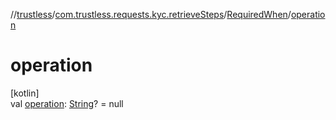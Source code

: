 //[trustless](../../../index.md)/[com.trustless.requests.kyc.retrieveSteps](../index.md)/[RequiredWhen](index.md)/[operation](operation.md)

# operation

[kotlin]\
val [operation](operation.md): [String](https://kotlinlang.org/api/latest/jvm/stdlib/kotlin/-string/index.html)? = null
